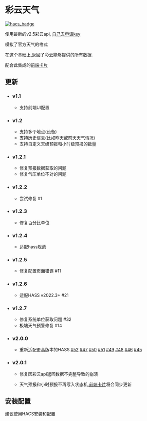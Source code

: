 <!--
 * @Author        : fineemb
 * @Github        : https://github.com/fineemb
 * @Description   : 
 * @Date          : 2020-08-26 16:20:12
 * @LastEditors   : fineemb
 * @LastEditTime  : 2021-04-08 18:45:28
-->

# 彩云天气

[![hacs_badge](https://img.shields.io/badge/HACS-Default-orange.svg)](https://github.com/hacs/integration)

使用最新的v2.5彩云api, [自己去申请key](https://www.caiyunapp.com/dev_center/login.html)

模拟了官方天气的格式

在这个基础上,返回了彩云能够提供的所有数据.

配合此集成的[前端卡片](https://github.com/fineemb/lovelace-colorfulclouds-weather-card)

## 更新

+ ### v1.1
  + 支持前端UI配置
+ ### v1.2
  + 支持多个地点(设备)
  + 支持历史信息(比如昨天或前天天气情况)
  + 支持自定义天级预报和小时级预报的数量
+ ### v1.2.1
  + 修复预报数据获取的问题
  + 修复气压单位不对的问题
+ ### v1.2.2
  + 尝试修复 #1
+ ### v1.2.3
  + 修复百分比单位
+ ### v1.2.4
  + 适配hass规范

+ ### v1.2.5
  + 修复配置页面错误 #11
+ ### v1.2.6
  + 适配HASS v2022.3+ #21
+ ### v1.2.7
  + 修复系统单位获取问题 #32
  + 极端天气预警修复 #14
+ ### v2.0.0
  + 重新适配更高版本的HASS [#52](https://github.com/fineemb/Colorfulclouds-weather/issues/52)
  [#47](https://github.com/fineemb/Colorfulclouds-weather/issues/47)
  [#50](https://github.com/fineemb/Colorfulclouds-weather/issues/50)
  [#51](https://github.com/fineemb/Colorfulclouds-weather/issues/51)
  [#49](https://github.com/fineemb/Colorfulclouds-weather/issues/49)
  [#48](https://github.com/fineemb/Colorfulclouds-weather/issues/48)
  [#46](https://github.com/fineemb/Colorfulclouds-weather/issues/46)
  [#45](https://github.com/fineemb/Colorfulclouds-weather/issues/45)
+ ### v2.0.1
  + 修复因彩云api返回数据不完整导致的崩溃
  
  + 天气预报和小时预报不再写入状态机,[前端卡片](https://github.com/fineemb/lovelace-colorfulclouds-weather-card)将会同步更新
  
## 安装配置

建议使用HACS安装和配置

